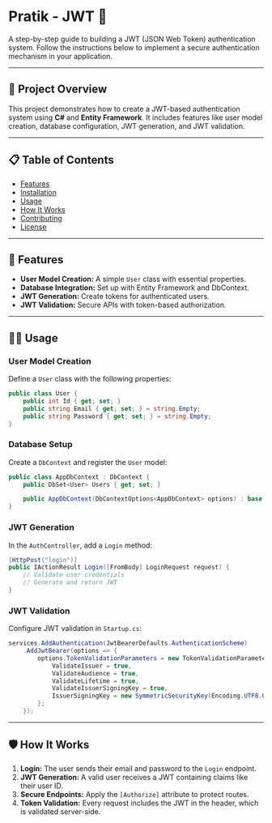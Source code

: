 # Pratik - JWT 🔐

A step-by-step guide to building a JWT (JSON Web Token) authentication system. Follow the instructions below to implement a secure authentication mechanism in your application.

---

## 🚀 Project Overview

This project demonstrates how to create a JWT-based authentication system using **C#** and **Entity Framework**. It includes features like user model creation, database configuration, JWT generation, and JWT validation.

---

## 📋 Table of Contents

- [Features](#-features)
- [Installation](#-installation)
- [Usage](#-usage)
- [How It Works](#-how-it-works)
- [Contributing](#-contributing)
- [License](#-license)

---

## 🌟 Features

- **User Model Creation:** A simple `User` class with essential properties.
- **Database Integration:** Set up with Entity Framework and DbContext.
- **JWT Generation:** Create tokens for authenticated users.
- **JWT Validation:** Secure APIs with token-based authorization.

---

## 🧑‍💻 Usage

### User Model Creation

Define a `User` class with the following properties:

```csharp
public class User {
    public int Id { get; set; }
    public string Email { get; set; } = string.Empty;
    public string Password { get; set; } = string.Empty;
}
```

### Database Setup

Create a `DbContext` and register the `User` model:

```csharp
public class AppDbContext : DbContext {
    public DbSet<User> Users { get; set; }

    public AppDbContext(DbContextOptions<AppDbContext> options) : base(options) { }
}
```

### JWT Generation

In the `AuthController`, add a `Login` method:

```csharp
[HttpPost("login")]
public IActionResult Login([FromBody] LoginRequest request) {
    // Validate user credentials
    // Generate and return JWT
}
```

### JWT Validation

Configure JWT validation in `Startup.cs`:

```csharp
services.AddAuthentication(JwtBearerDefaults.AuthenticationScheme)
    .AddJwtBearer(options => {
        options.TokenValidationParameters = new TokenValidationParameters {
            ValidateIssuer = true,
            ValidateAudience = true,
            ValidateLifetime = true,
            ValidateIssuerSigningKey = true,
            IssuerSigningKey = new SymmetricSecurityKey(Encoding.UTF8.GetBytes("YourSecretKey"))
        };
    });
```

---

## 🛡️ How It Works

1. **Login:** The user sends their email and password to the `Login` endpoint.
2. **JWT Generation:** A valid user receives a JWT containing claims like their user ID.
3. **Secure Endpoints:** Apply the `[Authorize]` attribute to protect routes.
4. **Token Validation:** Every request includes the JWT in the header, which is validated server-side.
